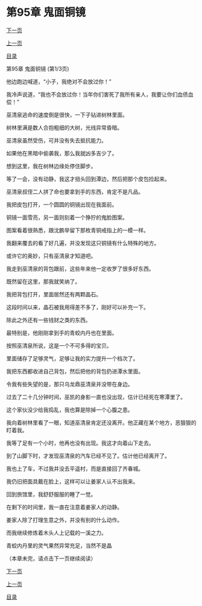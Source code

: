 <h1>第95章   鬼面铜镜</h1>
            <div><p><a href="./283_%E7%AC%AC95%E7%AB%A0_%E9%AC%BC%E9%9D%A2%E9%93%9C%E9%95%9C.md">下一页</a></p><p><a href="./281_%E7%AC%AC94%E7%AB%A0_%E9%9D%92%E8%9B%9F.md">上一页</a></p><p><a href="../">目录</a></p></div>
            <div><p>第95章   鬼面铜镜 (第1/3页)</p><p>他边跑边喊道，“小子，我绝对不会放过你！”</p><p>我冷声说道，“我也不会放过你！当年你们害死了我所有亲人，我要让你们血债血偿！”</p><p>巫清泉逃命的速度倒是很快，一下子钻进树林里面。</p><p>树林里满是数人合抱粗细的大树，光线异常昏暗。</p><p>巫清泉虽然受伤，可并没有失去抵抗能力。</p><p>如果他在黑暗中偷袭我，那么我就凶多吉少了。</p><p>想到这里，我在树林边缘处停住脚步。</p><p>等了一会，没有动静，我这才扭头回到潭边，然后把那个皮包捡起来。</p><p>巫清泉叔侄二人拼了命也要拿到手的东西，肯定不是凡品。</p><p>我把皮包打开，一个圆圆的铜镜出现在我面前。</p><p>铜镜一面雪亮，另一面则刻着一个狰狞的鬼脸图案。</p><p>图案看着很熟悉，跟沈鹏举留下那枚青铜戒指上的一模一样。</p><p>我翻来覆去的看了好几遍，并没发现这只铜镜有什么特殊的地方。</p><p>或许它的奥妙，只有巫清泉才知道吧。</p><p>我走到巫清泉的背包跟前，这些年来他一定收罗了很多好东西。</p><p>既然留在这里，那我就笑纳了。</p><p>我把背包打开，里面居然还有两颗晶石。</p><p>这段时间以来，晶石被我用得差不多了，刚好可以补充一下。</p><p>除此之外还有一些钱财之类的东西。</p><p>最特别是，他刚刚拿到手的青蛟内丹也在里面。</p><p>按照巫清泉所说，这是一个不可多得的宝贝。</p><p>里面储存了足够灵气，足够让我的实力提升一个档次了。</p><p>我把东西都收进自己背包，然后把他的背包扔进潭水里面。</p><p>令我有些失望的是，那只乌龙鼎巫清泉并没带在身边。</p><p>过去了二十几分钟时间，巫凯的身影一直也没出现，估计已经死在寒潭里了。</p><p>这个家伙没少给我捣乱，我也算是除掉一个心腹之患。</p><p>我向着树林里看了一眼，知道巫清泉肯定还没离开。他正藏在某个地方，恶狠狠的盯着我。</p><p>我等了足有一个小时，他再也没有出现。我这才向着山下走去。</p><p>到了山脚下时，才发现巫清泉的汽车已经不见了。估计他已经离开了。</p><p>我也上了车，不过我并没去平遥村，而是直接回了齐春城。</p><p>我仍旧把面具戴在脸上，这样可以让姜家人认不出我来。</p><p>回到旅馆里，我舒舒服服的睡了一觉。</p><p>在剩下的时间里，我一直在注意着姜家人的动静。</p><p>姜家人除了打理生意之外，并没有别的什么动作。</p><p>而我继续修炼着木头人上记载的一溪之力。</p><p>青蛟内丹里的灵气果然异常充足，当然不是晶</p><p>（本章未完，请点击下一页继续阅读）</p></div>
            <div><p><a href="./283_%E7%AC%AC95%E7%AB%A0_%E9%AC%BC%E9%9D%A2%E9%93%9C%E9%95%9C.md">下一页</a></p><p><a href="./281_%E7%AC%AC94%E7%AB%A0_%E9%9D%92%E8%9B%9F.md">上一页</a></p><p><a href="../">目录</a></p></div>